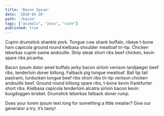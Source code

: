 ```yaml
---
title: 'Bacon Ipsum'
date: '2018-05-28'
path: '/bacon'
tags: ["animals", "zoos", "cute"]
published: true
---
```


Cupim drumstick shankle pork. Tongue cow shank buffalo, ribeye t-bone ham capicola ground round kielbasa shoulder meatloaf tri-tip. Chicken leberkas cupim swine andouille. Strip steak short ribs beef chicken, kevin spare ribs picanha.

Bacon ipsum dolor amet buffalo jerky bacon sirloin venison landjaeger beef ribs, tenderloin doner biltong. Fatback pig tongue meatloaf. Ball tip tail pastrami, turducken tongue beef ribs short ribs tri-tip venison chicken andouille beef. Ground round biltong spare ribs, t-bone kevin frankfurter short ribs. Kielbasa capicola tenderloin alcatra sirloin bacon kevin burgdoggen brisket. Drumstick leberkas fatback doner rump.

Does your lorem ipsum text long for something a little meatier? Give our generator a try, it’s tasty!
